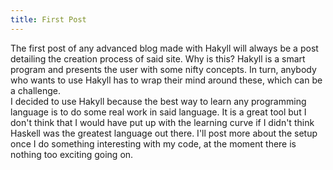 ```yaml
---
title: First Post
---
```

The first post of any advanced blog made with Hakyll will always be a post
detailing the creation process of said site. Why is this? Hakyll is a smart
program and presents the user with some nifty concepts. In turn, anybody who
wants to use Hakyll has to wrap their mind around these, which can be a
challenge.  
I decided to use Hakyll because the best way to learn any programming language
is to do some real work in said language. It is a great tool but I don't
think that I would have put up with the learning curve if I didn't think Haskell
was the greatest language out there. I'll post more about the setup once I do
something interesting with my code, at the moment there is nothing too exciting
going on.
